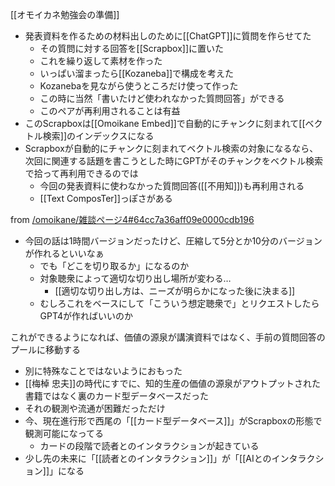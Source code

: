 
[[オモイカネ勉強会の準備]]
- 発表資料を作るための材料出しのために[[ChatGPT]]に質問を作らせてた
    - その質問に対する回答を[[Scrapbox]]に置いた
    - これを繰り返して素材を作った
    - いっぱい溜まったら[[Kozaneba]]で構成を考えた
    - Kozanebaを見ながら使うところだけ使って作った
    - この時に当然「書いたけど使われなかった質問回答」ができる
    - このペアが再利用されることは有益
- このScrapboxは[[Omoikane Embed]]で自動的にチャンクに刻まれて[[ベクトル検索]]のインデックスになる
- Scrapboxが自動的にチャンクに刻まれてベクトル検索の対象になるなら、次回に関連する話題を書こうとした時にGPTがそのチャンクをベクトル検索で拾って再利用できるのでは
    - 今回の発表資料に使わなかった質問回答([[不用知]])も再利用される
    - [[Text ComposTer]]っぽさがある


from [/omoikane/雑談ページ4#64cc7a36aff09e0000cdb196](https://scrapbox.io/omoikane/雑談ページ4#64cc7a36aff09e0000cdb196)
- 今回の話は1時間バージョンだったけど、圧縮して5分とか10分のバージョンが作れるといいなぁ
    - でも「どこを切り取るか」になるのか
    - 対象聴衆によって適切な切り出し場所が変わる…
        - [[適切な切り出し方は、ニーズが明らかになった後に決まる]]
    - むしろこれをベースにして「こういう想定聴衆で」とリクエストしたらGPT4が作ればいいのか



これができるようになれば、価値の源泉が講演資料ではなく、手前の質問回答のプールに移動する
- 別に特殊なことではないようにおもった
- [[梅棹 忠夫]]の時代にすでに、知的生産の価値の源泉がアウトプットされた書籍ではなく裏のカード型データベースだった
- それの観測や流通が困難だっただけ
- 今、現在進行形で西尾の「[[カード型データベース]]」がScrapboxの形態で観測可能になってる
    - カードの段階で読者とのインタラクションが起きている
- 少し先の未来に「[[読者とのインタラクション]]」が「[[AIとのインタラクション]]」になる
